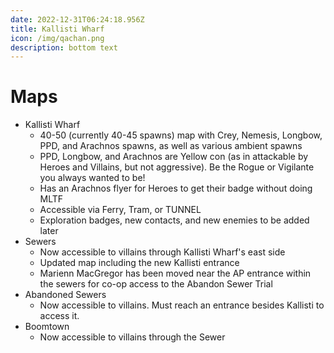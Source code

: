 ```yaml
---
date: 2022-12-31T06:24:18.956Z
title: Kallisti Wharf
icon: /img/qachan.png
description: bottom text
---
```

# Maps

* Kallisti Wharf
  - 40-50 (currently 40-45 spawns) map with Crey, Nemesis, Longbow, PPD, and Arachnos spawns, as well as various ambient spawns
  - PPD, Longbow, and Arachnos are Yellow con (as in attackable by Heroes and Villains, but not aggressive). Be the Rogue or Vigilante you always wanted to be!
  - Has an Arachnos flyer for Heroes to get their badge without doing MLTF
  - Accessible via Ferry, Tram, or TUNNEL
  - Exploration badges, new contacts, and new enemies to be added later
* Sewers
  - Now accessible to villains through Kallisti Wharf's east side
  - Updated map including the new Kallisti entrance
  - Marienn MacGregor has been moved near the AP entrance within the sewers for co-op access to the Abandon Sewer Trial
* Abandoned Sewers
  - Now accessible to villains. Must reach an entrance besides Kallisti to access it.
* Boomtown
  - Now accessible to villains through the Sewer